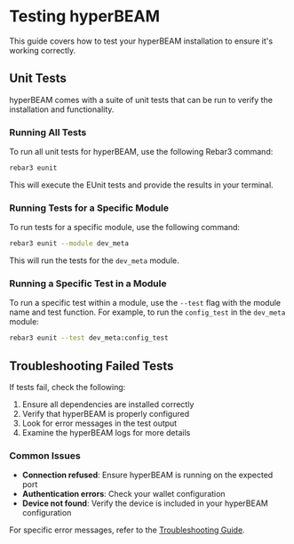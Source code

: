 # Testing hyperBEAM

This guide covers how to test your hyperBEAM installation to ensure it's working correctly.

## Unit Tests

hyperBEAM comes with a suite of unit tests that can be run to verify the installation and functionality.

### Running All Tests

To run all unit tests for hyperBEAM, use the following Rebar3 command:

```bash
rebar3 eunit
```

This will execute the EUnit tests and provide the results in your terminal.

### Running Tests for a Specific Module

To run tests for a specific module, use the following command:

```bash
rebar3 eunit --module dev_meta
```

This will run the tests for the `dev_meta` module.

### Running a Specific Test in a Module

To run a specific test within a module, use the `--test` flag with the module name and test function. 
For example, to run the `config_test` in the `dev_meta` module:

```bash
rebar3 eunit --test dev_meta:config_test
```

## Troubleshooting Failed Tests

If tests fail, check the following:

1. Ensure all dependencies are installed correctly
2. Verify that hyperBEAM is properly configured
3. Look for error messages in the test output
4. Examine the hyperBEAM logs for more details

### Common Issues

- **Connection refused**: Ensure hyperBEAM is running on the expected port
- **Authentication errors**: Check your wallet configuration
- **Device not found**: Verify the device is included in your hyperBEAM configuration

For specific error messages, refer to the [Troubleshooting Guide](../reference/troubleshooting.md). 